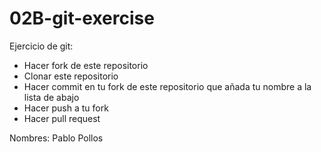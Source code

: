 # 02B-git-exercise

Ejercicio de git:

* Hacer fork de este repositorio
* Clonar este repositorio
* Hacer commit en tu fork de este repositorio
que añada tu nombre a la lista de abajo
* Hacer push a tu fork
* Hacer pull request

Nombres:
Pablo Pollos
